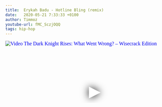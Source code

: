 ```yaml
---
title:  Erykah Badu - Hotline Bling (remix)
date:   2020-05-21 7:33:33 +0100
author: Timmoz
youtube-url: fMC_SczjOQQ
tags: hip-hop
---
```

<div class="video-container ">
<iframe
  width="560"
  height="315"
  src="https://www.youtube.com/embed/fMC_SczjOQQ"
  srcdoc="<style>*{padding:0;margin:0;overflow:hidden}html,body{height:100%}img,span{position:absolute;width:100%;top:0;bottom:0;margin:auto}span{height:1.5em;text-align:center;font:48px/1.5 sans-serif;color:white;text-shadow:0 0 0.5em black}</style><a href=https://www.youtube.com/embed/fMC_SczjOQQ?start=1200><img src=https://img.youtube.com/vi/fMC_SczjOQQ/hqdefault.jpg alt='Video The Dark Knight Rises: What Went Wrong? – Wisecrack Edition'><span>▶</span></a>"
  frameborder="0"
  allow="accelerometer; autoplay; encrypted-media; gyroscope; picture-in-picture"
  allowfullscreen
></iframe>
</div>